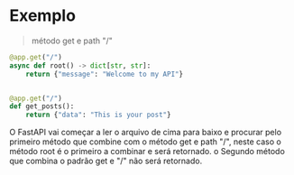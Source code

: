 

# Exemplo

> método get e path "/"

~~~python
@app.get("/")
async def root() -> dict[str, str]:
    return {"message": "Welcome to my API"}


@app.get("/")
def get_posts():
    return {"data": "This is your post"}
~~~

O FastAPI vai começar a ler o arquivo de cima para baixo e procurar pelo primeiro método que combine com o método get e path "/", neste caso o método root é o primeiro a combinar e será retornado. o Segundo método que combina o padrão get e "/" não será retornado.
